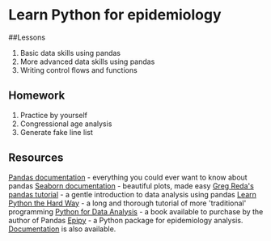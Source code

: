 # Learn Python for epidemiology

##Lessons

1. Basic data skills using pandas
2. More advanced data skills using pandas
3. Writing control flows and functions

## Homework

1. Practice by yourself
2. Congressional age analysis
3. Generate fake line list

## Resources

[Pandas documentation](http://pandas.pydata.org/pandas-docs/version/0.17.0/) - everything you could ever want to know about pandas
[Seaborn documentation](http://stanford.edu/~mwaskom/software/seaborn/) -  beautiful plots, made easy
[Greg Reda's pandas tutorial](http://www.gregreda.com/2013/10/26/intro-to-pandas-data-structures/) - a gentle introduction to data analysis using pandas
[Learn Python the Hard Way](http://learnpythonthehardway.org/book/) - a long and thorough tutorial of more 'traditional' programming
[Python for Data Analysis](http://shop.oreilly.com/product/0636920023784.do) - a book available to purchase by the author of Pandas
[Epipy](http://github.com/cmrivers/epipy) - a Python package for epidemiology analysis. [Documentation](http://cmrivers.github.io/epipy/) is also available.